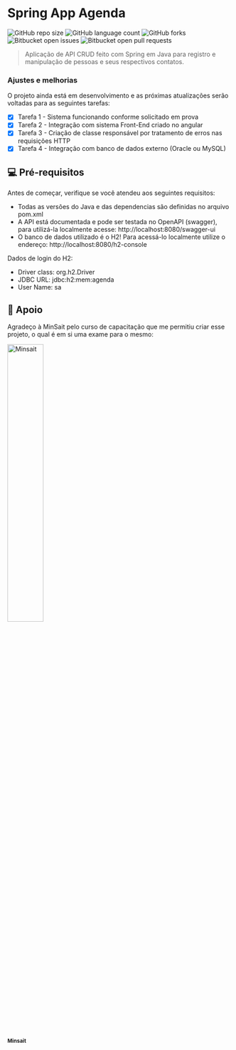 # Spring App Agenda

![GitHub repo size](https://img.shields.io/github/repo-size/jonasdasneves/Spring-App-Agenda?style=for-the-badge)
![GitHub language count](https://img.shields.io/github/languages/count/jonasdasneves/Spring-App-Agenda?style=for-the-badge)
![GitHub forks](https://img.shields.io/github/forks/jonasdasneves/Spring-App-Agenda?style=for-the-badge)
![Bitbucket open issues](https://img.shields.io/bitbucket/issues/jonasdasneves/Spring-App-Agenda?style=for-the-badge)
![Bitbucket open pull requests](https://img.shields.io/bitbucket/pr-raw/jonasdasneves/Spring-App-Agenda?style=for-the-badge)

> Aplicação de API CRUD feito com Spring em Java para registro e manipulação de pessoas e seus respectivos contatos.

### Ajustes e melhorias

O projeto ainda está em desenvolvimento e as próximas atualizações serão voltadas para as seguintes tarefas:

- [x] Tarefa 1 - Sistema funcionando conforme solicitado em prova
- [x] Tarefa 2 - Integração com sistema Front-End criado no angular
- [x] Tarefa 3 - Criação de classe responsável por tratamento de erros nas requisições HTTP
- [x] Tarefa 4 - Integração com banco de dados externo (Oracle ou MySQL)

## 💻 Pré-requisitos

Antes de começar, verifique se você atendeu aos seguintes requisitos:

- Todas as versões do Java e das dependencias são definidas no arquivo pom.xml
- A API está documentada e pode ser testada no OpenAPI (swagger), para utilizá-la localmente acesse: http://localhost:8080/swagger-ui
- O banco de dados utilizado é o H2! Para acessá-lo localmente utilize o endereço: http://localhost:8080/h2-console
  
Dados de login do H2:

- Driver class: org.h2.Driver
- JDBC URL: jdbc:h2:mem:agenda
- User Name: sa
  
## 🤝 Apoio

Agradeço à MinSait pelo curso de capacitação que me permitiu criar esse projeto, o qual é em si uma exame para o mesmo:


<tr>
    <td align="center">
      <a href="#" title="Apoiadores">
        <img src="https://www.indracompany.com/sites/default/files/d7/Imagenes/Nueva_marca/Prensa/Kit_de_prensa/_0000_logotipo-minsait_version-secundaria.png" width="40%;" alt="Minsait" /><br>
        <sub>
          <b>Minsait</b>
        </sub>
      </a>
    </td>
</tr>

